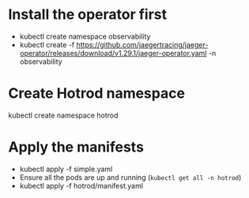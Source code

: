 # Install the operator first
- kubectl create namespace observability
- kubectl create -f https://github.com/jaegertracing/jaeger-operator/releases/download/v1.29.1/jaeger-operator.yaml -n observability


# Create Hotrod namespace
kubectl create namespace hotrod

# Apply the manifests
- kubectl apply -f simple.yaml
- Ensure all the pods are up and running (``kubectl get all -n hotrod``)
- kubectl apply -f hotrod/manifest.yaml



